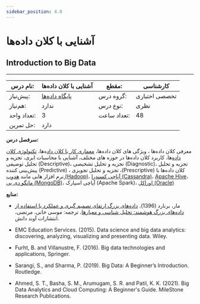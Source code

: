 ```yaml
---
sidebar_position: 4.0
---
```

# آشنایی با کلان داده‌ها
## Introduction to Big Data
_______________________________________________________________________________
| نام درس:    | آشنایی با کلان داده‌ها                      | مقطع:       | کارشناسی      |
| ----------- | ------------------------------------------- | ----------- | ------------- |
| پیش‌نیاز:   | [پایگاه داده‌ها](../mandatory/Databases.md) | گروه درس:   | تخصصی اختیاری |
| هم‌نیاز:    | ندارد                                       | نوع درس:    | نظری          |
| تعداد واحد: | 3                                           | تعداد ساعت: | 48            |
| حل تمرین:   |  دارد                                       |             |               |

**سرفصل درس:**

معرفی کلان داده‌ها ، ویژگی های کلان داده‌ها، [معماری کار با کلان داد](https://git.ir/big-data/#%D9%85%D8%B9%D9%85%D8%A7%D8%B1%DB%8C-%DA%A9%D8%A7%D8%B1-%D8%A8%D8%A7-%DA%A9%D9%84%D8%A7%D9%86-%D8%AF%D8%A7%D8%AF%D9%87-\(Big%20Data\))ه‌ها، [تکنولوژی کلان داده](https://git.ir/big-data/#%D8%AA%DA%A9%D9%86%D9%88%D9%84%D9%88%DA%98%DB%8C-%DA%A9%D9%84%D8%A7%D9%86-%D8%AF%D8%A7%D8%AF%D9%87-\(Big%20Data\))‌ها، کاربرد کلان داده‌ها در حوزه های مختلف، آشنایی با محاسبات ابری، تجزیه و تحلیل توصیفی (Descriptive)، تجزیه و تحلیل تشخیصی (Diagnostic)، تجزیه و تحلیل پیش‌بینی کننده (Predictive) ، تجزیه و تحلیل تجویزی ،(Prescriptive) کلان داده‌ها با نرم افزار هایی مانند [هدوپ (Hadoop)](https://git.ir/hadoop/)، [آپاچی کسندرا (Cassandra)](https://git.ir/cassandra/)، [Apache Hive](https://git.ir/apache-hive/)، [مانگو دی بی (MongoDB)](https://git.ir/mongodb/)، آپاچی اسپارک (Apache Spark)، [اوراکل (Oracle)](https://git.ir/oracle/)

**منابع:**


- مار، برنارد (1396). [داده‌های بزرگ ارتقای تصمیم گیری و عملکرد با استفاده از داده‌های بزرگ هوشمند: تحلیل شناسی و معیارها](https://ketabmail.com/%D8%AE%D8%B1%DB%8C%D8%AF%DA%A9%D8%AA%D8%A7%D8%A8-%D8%AF%D8%A7%D8%AF%D9%87-%D9%87%D8%A7%DB%8C-%D8%A8%D8%B2%D8%B1%DA%AF-%D8%A7%D8%B1%D8%AA%D9%82%D8%A7%DB%8C-%D8%AA%D8%B5%D9%85%DB%8C%D9%85-%DA%AF%DB%8C%D8%B1%DB%8C-%D9%88-%D8%B9%D9%85%D9%84%DA%A9%D8%B1%D8%AF-%D8%A8%D8%A7-%D8%A7%D8%B3%D8%AA%D9%81%D8%A7%D8%AF%D9%87-%D8%A7%D8%B2-%D8%AF%D8%A7%D8%AF%D9%87-%D9%87%D8%A7%DB%8C-%D8%A8%D8%B2%D8%B1%DA%AF-%D9%87%D9%88%D8%B4%D9%85%D9%86%D8%AF-%D8%AA%D8%AD%D9%84%DB%8C%D9%84-%D8%B4%D9%86%D8%A7%D8%B3%DB%8C-%D9%88-%D9%85%D8%B9%DB%8C%D8%A7%D8%B1%D9%87%D8%A7-%D9%85%D8%A7%D8%B1-%D9%85%D9%88%D8%B3%DB%8C-%D8%AE%D8%A7%D9%86%DB%8C-%D8%A2%D9%88%D9%86%D8%AF%D8%AF%D8%A7%D9%86%D8%B4)، ترجمه: موسی خانی، مرتضی، انتشارات آوند دانش. 

- EMC Education Services. (2015). Data science and big data analytics: discovering, analyzing, visualizing and presenting data. Wiley.

- Furht, B. and Villanustre, F. (2016). Big data technologies and applications, Springer. 

- Sarangi, S., and Sharma, P. (2019). Big Data: A Beginner’s Introduction. Routledge.

- Ahmed, S. T., Basha, S. M., Arumugam, S. R. and Patil, K. K. (2021). Big Data Analytics and Cloud Computing: A Beginner's Guide. MileStone Research Publications.
